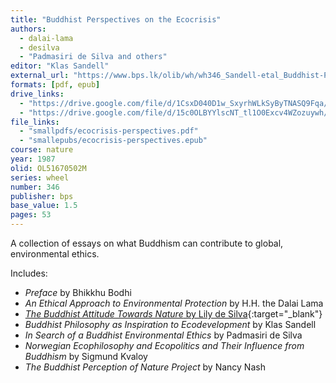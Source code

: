 ```yaml
---
title: "Buddhist Perspectives on the Ecocrisis"
authors:
  - dalai-lama
  - desilva
  - "Padmasiri de Silva and others"
editor: "Klas Sandell"
external_url: "https://www.bps.lk/olib/wh/wh346_Sandell-etal_Buddhist-Perspectives-on-the-Ecocrisis.html"
formats: [pdf, epub]
drive_links:
  - "https://drive.google.com/file/d/1CsxD040D1w_SxyrhWLkSyByTNASQ9Fqa/view?usp=drivesdk"
  - "https://drive.google.com/file/d/15c0OLBYYlscNT_tl1O0Excv4WZozuywh/view?usp=drivesdk"
file_links:
  - "smallpdfs/ecocrisis-perspectives.pdf"
  - "smallepubs/ecocrisis-perspectives.epub"
course: nature
year: 1987
olid: OL51670502M
series: wheel
number: 346
publisher: bps
base_value: 1.5
pages: 53
---
```


A collection of essays on what Buddhism can contribute to global, environmental ethics.

Includes:
- *Preface* by Bhikkhu Bodhi
- *An Ethical Approach to Environmental Protection* by H.H. the Dalai Lama
- [*The Buddhist Attitude Towards Nature* by Lily de Silva](https://www.accesstoinsight.org/lib/authors/desilva/attitude.html){:target="_blank"}
- *Buddhist Philosophy as Inspiration to Ecodevelopment* by Klas Sandell
- *In Search of a Buddhist Environmental Ethics* by Padmasiri de Silva
- *Norwegian Ecophilosophy and Ecopolitics and Their Influence from Buddhism* by Sigmund Kvaloy
- *The Buddhist Perception of Nature Project* by Nancy Nash
